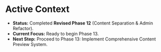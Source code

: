 # Active Context

*   **Status:** Completed **Revised Phase 12** (Content Separation & Admin Refactor).
*   **Current Focus:** Ready to begin Phase 13.
*   **Next Step:** Proceed to Phase 13: Implement Comprehensive Content Preview System. 